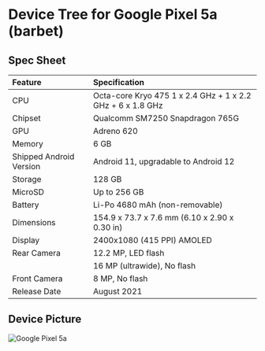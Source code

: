 # Device Tree for Google Pixel 5a (barbet)

## Spec Sheet

| Feature                 | Specification                     |
| :---------------------- | :-------------------------------- |
| CPU                     | Octa-core Kryo 475 1 x 2.4 GHz + 1 x 2.2 GHz + 6 x 1.8 GHz |
| Chipset                 | Qualcomm SM7250 Snapdragon 765G   |
| GPU                     | Adreno 620                        |
| Memory                  | 6 GB                              |
| Shipped Android Version | Android 11, upgradable to Android 12 |
| Storage                 | 128 GB                            |
| MicroSD                 | Up to 256 GB                      |
| Battery                 | Li-Po 4680 mAh (non-removable)    |
| Dimensions              | 154.9 x 73.7 x 7.6 mm (6.10 x 2.90 x 0.30 in) |
| Display                 | 2400x1080 (415 PPI) AMOLED        |
| Rear Camera             | 12.2 MP, LED flash |
|                         | 16 MP (ultrawide), No flash       |
| Front Camera            | 8 MP, No flash                    |
| Release Date            | August 2021                       |

## Device Picture

![Google Pixel 5a](https://i.gadgets360cdn.com/products/large/Pixel-5a-5G-DB-630x800-1629262123.jpg "Google Pixel 5a")
